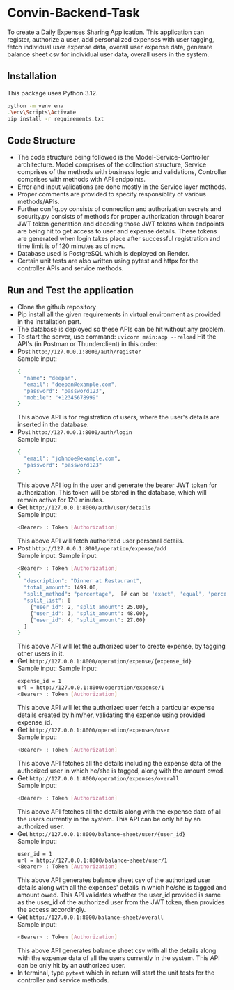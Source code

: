 ﻿# Convin-Backend-Task
 To create a Daily Expenses Sharing Application. This application can register, authorize a user, add personalized expenses with user tagging, fetch individual user expense data, overall user expense data, generate balance sheet csv for individual user data, overall users in the system.

## Installation
This package uses Python 3.12.
```bash
python -m venv env
.\env\Scripts\Activate
pip install -r requirements.txt
```

## Code Structure
- The code structure being followed is the Model-Service-Controller architecture. Model comprises of the collection structure, Service comprises of the methods with business logic and validations, Controller comprises with methods with API endpoints.
- Error and input validations are done mostly in the Service layer methods.
- Proper comments are provided to specify responsiblity of various methods/APIs.
- Further config.py consists of connection and authorization secrets and security.py consists of methods for proper authorization through bearer JWT token generation and decoding those JWT tokens when endpoints are being hit to get access to user and expense details. These tokens are generated when login takes place after successful registration and time limit is of 120 minutes as of now.
- Database used is PostgreSQL which is deployed on Render.
- Certain unit tests are also written using pytest and httpx for the controller APIs and service methods.

## Run and Test the application
- Clone the github repository
- Pip install all the given requirements in virtual environment as provided in the installation part.
- The database is deployed so these APIs can be hit without any problem.
- To start the server, use command: `uvicorn main:app --reload`
  Hit the API's (in Postman or Thunderclient) in this order: 
- Post `http://127.0.0.1:8000/auth/register` \
  Sample input:
  ```bash
  {
    "name": "deepan",
    "email": "deepan@example.com",
    "password": "password123", 
    "mobile": "+12345678999"
  }
  ```
  This above API is for registration of users, where the user's details are inserted in the database.
- Post `http://127.0.0.1:8000/auth/login` \
  Sample input:
  ```bash
  {
    "email": "johndoe@example.com",
    "password": "password123"
  }
  ```
  This above API log in the user and generate the bearer JWT token for authorization. This token will be stored in the database, which will remain active for 120 minutes. 
- Get `http://127.0.0.1:8000/auth/user/details` \
  Sample input:
  ```bash
  <Bearer> : Token [Authorization]
  ```
  This above API will fetch authorized user personal details.
- Post `http://127.0.0.1:8000/operation/expense/add` \
  Sample input:
  Sample input:
  ```bash
  <Bearer> : Token [Authorization]
  {
    "description": "Dinner at Restaurant",
    "total_amount": 1499.00,
    "split_method": "percentage",  [# can be 'exact', 'equal', 'percentage']
    "split_list": [
      {"user_id": 2, "split_amount": 25.00},
      {"user_id": 3, "split_amount": 48.00},
      {"user_id": 4, "split_amount": 27.00}
    ]
  }
  ```
  This above API will let the authorized user to create expense, by tagging other users in it. 
- Get `http://127.0.0.1:8000/operation/expense/{expense_id}` \
  Sample input:
  Sample input:
  ```bash
  expense_id = 1
  url = http://127.0.0.1:8000/operation/expense/1
  <Bearer> : Token [Authorization]
  ```
  This above API will let the authorized user fetch a particular expense details created by him/her, validating the expense using provided expense_id.
- Get `http://127.0.0.1:8000/operation/expenses/user` \
  Sample input:
  ```bash
  <Bearer> : Token [Authorization]
  ```
  This above API fetches all the details including the expense data of the authorized user in which he/she is tagged, along with the amount owed.
- Get `http://127.0.0.1:8000/operation/expenses/overall` \
  Sample input:
  ```bash
  <Bearer> : Token [Authorization]
  ```
  This above API fetches all the details along with the expense data of all the users currently in the system. This API can be only hit by an authorized user.
- Get `http://127.0.0.1:8000/balance-sheet/user/{user_id}` \
  Sample input:
  ```bash
  user_id = 1
  url = http://127.0.0.1:8000/balance-sheet/user/1
  <Bearer> : Token [Authorization]
  ```
  This above API generates balance sheet csv of the authorized user details along with all the expenses' details in which he/she is tagged and amount owed. This API validates whether the user_id provided is same as the user_id of the authorized user from the JWT token, then provides the access accordingly.
- Get `http://127.0.0.1:8000/balance-sheet/overall` \
  Sample input:
  ```bash
  <Bearer> : Token [Authorization]
  ```
  This above API generates balance sheet csv with all the details along with the expense data of all the users currently in the system. This API can be only hit by an authorized user.
- In terminal, type `pytest` which in return will start the unit tests for the controller and service methods.
